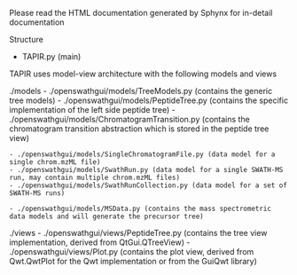 
Please read the HTML documentation generated by Sphynx for in-detail documentation

Structure

- TAPIR.py (main)

TAPIR uses model-view architecture with the following models and views

./models
    - ./openswathgui/models/TreeModels.py (contains the generic tree models)
    - ./openswathgui/models/PeptideTree.py (contains the specific implementation of the left side peptide tree)
    - ./openswathgui/models/ChromatogramTransition.py (contains the chromatogram transition abstraction which is stored in the peptide tree view)

    - ./openswathgui/models/SingleChromatogramFile.py (data model for a single chrom.mzML file)
    - ./openswathgui/models/SwathRun.py (data model for a single SWATH-MS run, may contain multiple chrom.mzML files)
    - ./openswathgui/models/SwathRunCollection.py (data model for a set of SWATH-MS runs)

    - ./openswathgui/models/MSData.py (contains the mass spectrometric data models and will generate the precursor tree)

./views
    - ./openswathgui/views/PeptideTree.py (contains the tree view implementation, derived from QtGui.QTreeView)
    - ./openswathgui/views/Plot.py (contains the plot view, derived from Qwt.QwtPlot for the Qwt implementation or from the GuiQwt library)




